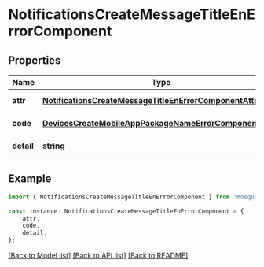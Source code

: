 # NotificationsCreateMessageTitleEnErrorComponent


## Properties

Name | Type | Description | Notes
------------ | ------------- | ------------- | -------------
**attr** | [**NotificationsCreateMessageTitleEnErrorComponentAttr**](NotificationsCreateMessageTitleEnErrorComponentAttr.md) |  | [default to undefined]
**code** | [**DevicesCreateMobileAppPackageNameErrorComponentCode**](DevicesCreateMobileAppPackageNameErrorComponentCode.md) |  | [default to undefined]
**detail** | **string** |  | [default to undefined]

## Example

```typescript
import { NotificationsCreateMessageTitleEnErrorComponent } from 'mosquito-alert';

const instance: NotificationsCreateMessageTitleEnErrorComponent = {
    attr,
    code,
    detail,
};
```

[[Back to Model list]](../README.md#documentation-for-models) [[Back to API list]](../README.md#documentation-for-api-endpoints) [[Back to README]](../README.md)
